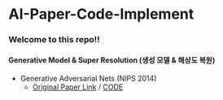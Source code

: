 # AI-Paper-Code-Implement
### Welcome to this repo!!  

#### Generative Model & Super Resolution (생성 모델 & 해상도 복원)
* Generative Adversarial Nets (NIPS 2014)
    * [Original Paper Link](https://arxiv.org/abs/1406.2661) / [CODE](https://github.com/YUL-git/AI-Paper-Code-Implement/blob/main/GAN/GAN_for_MNIST_Tutorial.py)
